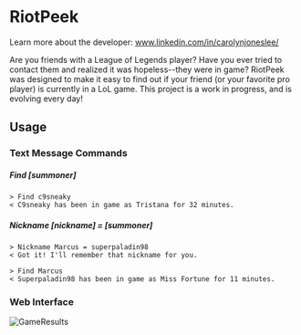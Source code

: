 RiotPeek
===========
Learn more about the developer: www.linkedin.com/in/carolynjoneslee/

Are you friends with a League of Legends player? Have you ever tried to contact them and realized it was hopeless--they were in game? RiotPeek was designed to make it easy to find out if your friend (or your favorite pro player) is currently in a LoL game. This project is a work in progress, and is evolving every day!

## Usage
### Text Message Commands
##### Find [summoner]
```
> Find c9sneaky
< C9sneaky has been in game as Tristana for 32 minutes.
```


##### Nickname [nickname] = [summoner]
```
> Nickname Marcus = superpaladin98
< Got it! I'll remember that nickname for you.

> Find Marcus
< Superpaladin98 has been in game as Miss Fortune for 11 minutes.
```
### Web Interface
![GameResults](https://raw.githubusercontent.com/carolynjoneslee/riotpeek/master/static/img/screenshot.png)
